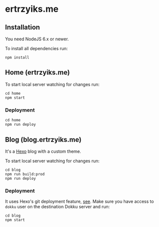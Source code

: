 # ertrzyiks.me

## Installation

You need NodeJS 6.x or newer.

To install all dependencies run:
```
npm install
```

## Home (ertrzyiks.me)

To start local server watching for changes run:
```
cd home
npm start
```

### Deployment
```
cd home
npm run deploy
```

## Blog (blog.ertrzyiks.me)

It's a [Hexo](https://hexo.io/) blog with a custom theme.

To start local server watching for changes run:

```
cd blog
npm run build:prod
npm run deploy
```

### Deployment

It uses Hexo's git deployment feature, [see](https://hexo.io/docs/deployment.html#Git).
Make sure you have access to `dokku` user on the destination Dokku server and run:

```
cd blog
npm start
```
